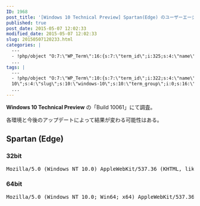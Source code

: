 ```yaml
---
ID: 1968
post_title: '[Windows 10 Technical Preview] Spartan(Edge) のユーザーエージェント'
published: true
post_date: 2015-05-07 12:02:33
modified_date: 2015-05-07 12:02:33
slug: 20150507120233.html
categories: |
  ---
  - !php/object "O:7:\"WP_Term\":16:{s:7:\"term_id\";i:325;s:4:\"name\";s:7:\"Windows\";s:4:\"slug\";s:7:\"windows\";s:10:\"term_group\";i:0;s:16:\"term_taxonomy_id\";i:336;s:8:\"taxonomy\";s:8:\"category\";s:11:\"description\";s:0:\"\";s:6:\"parent\";i:0;s:5:\"count\";i:30;s:6:\"filter\";s:3:\"raw\";s:6:\"cat_ID\";i:325;s:14:\"category_count\";i:30;s:20:\"category_description\";s:0:\"\";s:8:\"cat_name\";s:7:\"Windows\";s:17:\"category_nicename\";s:7:\"windows\";s:15:\"category_parent\";i:0;}"
  ...
tags: |
  ---
  - !php/object "O:7:\"WP_Term\":10:{s:7:\"term_id\";i:322;s:4:\"name\";s:10:\"Windows
  10\";s:4:\"slug\";s:10:\"windows-10\";s:10:\"term_group\";i:0;s:16:\"term_taxonomy_id\";i:333;s:8:\"taxonomy\";s:8:\"post_tag\";s:11:\"description\";s:0:\"\";s:6:\"parent\";i:0;s:5:\"count\";i:11;s:6:\"filter\";s:3:\"raw\";}"
  ...
---
```

<strong>Windows 10 Technical Preview</strong> の「Build 10061」にて調査。
<!--more-->
各環境と今後のアップデートによって結果が変わる可能性はある。

<h2>Spartan (Edge)</h2>
<h3>32bit</h3>
<pre>Mozilla/5.0 (Windows NT 10.0) AppleWebKit/537.36 (KHTML, like Gecko) Chrome/39.0.2171.71 Safari/537.36 Edge/12.0</pre>
<h3>64bit</h3>
<pre>Mozilla/5.0 (Windows NT 10.0; Win64; x64) AppleWebKit/537.36 (KHTML, like Gecko) Chrome/39.0.2171.71 Safari/537.36 Edge/12.0 </pre>

<!--
Internet Explorer 11
<pre>Mozilla/5.0 (Windows NT 6.3; WOW64; Trident/7.0; .NET4.0C; .NET4.0E; .NET CLR 2.0.50727; .NET CLR 3.0.30729; .NET CLR 3.5.30729; rv:11.0) like Gecko </pre>
-->